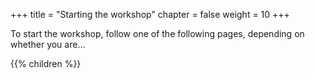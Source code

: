 +++
title = "Starting the workshop"
chapter = false
weight = 10
+++

To start the workshop, follow one of the following pages, depending on whether you are...

{{% children  %}}

